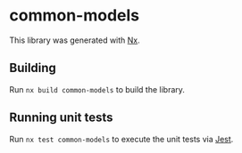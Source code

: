 # common-models

This library was generated with [Nx](https://nx.dev).

## Building

Run `nx build common-models` to build the library.

## Running unit tests

Run `nx test common-models` to execute the unit tests via [Jest](https://jestjs.io).
